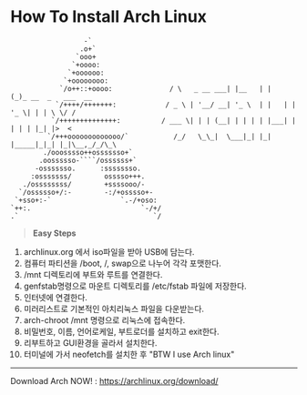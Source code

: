How To Install Arch Linux
=========================

                      -` 				
                     .o+` 				
                    `ooo+  					
                   `+oooo:				
                  `+oooooo:				
                 `+oooooooo:			
                `/o++::+oooo:			   / \   _ __ ___| |__   | |   (_)_ __  _   ___  __
               `/++++/+++++++:			  / _ \ | '__/ __| '_ \  | |   | | '_ \| | | \ \/ /	
              `/++++++++++++++:			 / ___ \| | | (__| | | | | |___| | | | | |_| |>  < 	
             `/+++ooooooooooooo/`			/_/   \_\_|  \___|_| |_| |_____|_|_| |_|\__,_/_/\_\		
            ./ooosssso++osssssso+`				
           .oossssso-````/ossssss+`				
          -osssssso.      :ssssssso.			
         :osssssss/        osssso+++.			
       ./ossssssss/        +ssssooo/-   
      `/ossssso+/:-        -:/+osssso+-  
     `+sso+:-`                 `.-/+oso:  
    `++:.                           `-/+/  
    .`                                 `/

> **Easy Steps**  

 1. archlinux.org 에서 iso파일을 받아 USB에 담는다. 
 2. 컴퓨터 파티션을 /boot, /, swap으로 나누어 각각 포맷한다. 	
 3. /mnt 디렉토리에 부트와 루트를 연결한다.	
 4. genfstab명령으로 마운트 디렉토리를 /etc/fstab 파일에 저장한다. 
 5. 인터넷에 연결한다. 
 6. 미러리스트로 기본적인 아치리눅스 파일을 다운받는다. 		
 7. arch-chroot /mnt 명령으로 리눅스에 접속한다.  
 8. 비밀번호, 이름, 언어로케일, 부트로더를 설치하고 exit한다.   
 9. 리부트하고 GUI환경을 골라서 설치한다.  
 10. 터미널에 가서 neofetch를 설치한 후 "BTW I use Arch linux"   
  
  
***
Download Arch NOW! : <https://archlinux.org/download/>
